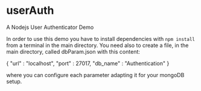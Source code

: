 userAuth
========

A Nodejs User Authenticator Demo

In order to use this demo you have to install dependencies with `npm install` from a terminal in the main directory.
You need also to create a file, in the main directory, called dbParam.json with this content:

{
	"url" : "localhost",
	"port" : 27017,
	"db_name" : "Authentication"
}

where you can configure each parameter adapting it for your mongoDB setup.
